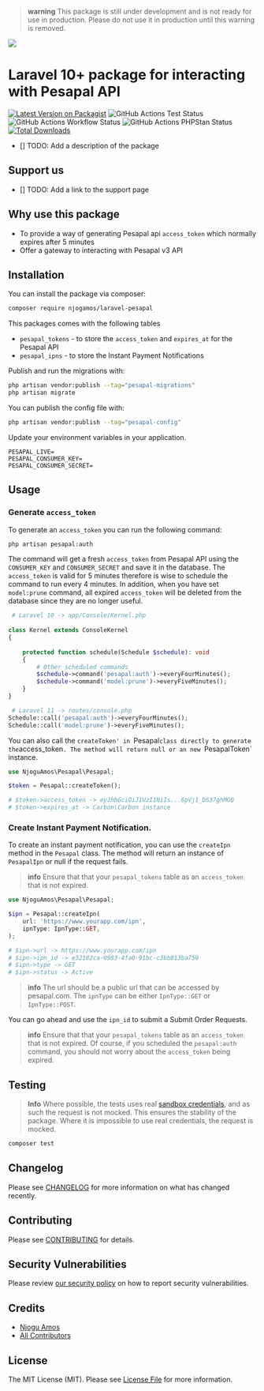 > **warning** This package is still under development and is not ready for use in production. Please do not use it in production until this warning is removed.

![](https://banners.beyondco.de/Laravel%20Pesapal.png?theme=light&packageManager=composer+require&packageName=NjoguAmos%2Flaravel-pesapal&pattern=rain&style=style_2&description=A+Laravel+package+for+interacting+with+https%3A%2F%2Fwww.pesapal.com+api&md=1&showWatermark=0&fontSize=100px&images=https%3A%2F%2Flaravel.com%2Fimg%2Flogomark.min.svg)

# Laravel 10+ package for interacting with Pesapal API

[![Latest Version on Packagist](https://img.shields.io/packagist/v/njoguamos/laravel-pesapal.svg?style=flat-square)](https://packagist.org/packages/njoguamos/laravel-pesapal)
![GitHub Actions Test Status](https://img.shields.io/github/actions/workflow/status/njoguamos/laravel-pesapal/run-tests.yml?logo=github&label=Tests)
![GitHub Actions Workflow Status](https://img.shields.io/github/actions/workflow/status/njoguamos/laravel-pesapal/fix-php-code-style-issues.yml?logo=github&label=Code%20Style)
![GitHub Actions PHPStan Status](https://img.shields.io/github/actions/workflow/status/njoguamos/laravel-pesapal/phpstan.yml?logo=github&label=PHPStan)
[![Total Downloads](https://img.shields.io/packagist/dt/njoguamos/laravel-pesapal.svg?style=flat-square)](https://packagist.org/packages/NjoguAmos/laravel-pesapal)

- [] TODO: Add a description of the package

## Support us

- [] TODO: Add a link to the support page

## Why use this package
- To provide a way of generating Pesapal api `access_token` which normally expires after 5 minutes
- Offer a gateway to interacting with Pesapal v3 API

## Installation

You can install the package via composer:

```bash
composer require njogamos/laravel-pesapal
```

This packages comes with the following tables
- `pesapal_tokens` - to store the `access_token` and `expires_at` for the Pesapal API
- `pesapal_ipns` - to store the Instant Payment Notifications

Publish and run the migrations with:

```bash
php artisan vendor:publish --tag="pesapal-migrations"
php artisan migrate
```

You can publish the config file with:

```bash
php artisan vendor:publish --tag="pesapal-config"
```

Update your environment variables in your application.

```dotenv
PESAPAL_LIVE=
PESAPAL_CONSUMER_KEY=
PESAPAL_CONSUMER_SECRET=
```

## Usage

### Generate `access_token`

To generate an `access_token` you can run the following command:

```bash
php artisan pesapal:auth
```

The command will get a fresh `access_token` from Pesapal API using the `CONSUMER_KEY` and `CONSUMER_SECRET` and save it in the database. The `access_token` is valid for 5 minutes therefore is wise to schedule the command to run every 4 minutes. In addition, when you have set `model:prune` command, all expired `access_token` will be deleted from the database since they are no longer useful.

```php
 # Laravel 10 -> app/Console/Kernel.php
 
class Kernel extends ConsoleKernel
{
 
    protected function schedule(Schedule $schedule): void
    {
        # Other scheduled commands
        $schedule->command('pesapal:auth')->everyFourMinutes();
        $schedule->command('model:prune')->everyFiveMinutes();
    }
}
```

```php
 # Laravel 11 -> routes/console.php
Schedule::call('pesapal:auth')->everyFourMinutes();
Schedule::call('model:prune')->everyFiveMinutes();
```

You can also call the `createToken' in `Pesapal` class directly to generate the `access_token`. The method will return null or an new `PesapalToken` instance.

```php
use NjoguAmos\Pesapal\Pesapal;

$token = Pesapal::createToken();

# $token->access_token -> eyJhbGciOiJIUzI1NiIs...6pVj1_DS37ghMGQ
# $token->expires_at -> Carbon\Carbon instance
````

### Create Instant Payment Notification.

To create an instant payment notification, you can use the `createIpn` method in the `Pesapal` class. The method will return an instance of `PesapalIpn` or null if the request fails.

> **info** Ensure that that your `pesapal_tokens` table as an `access_token` that is not expired.

```php
use NjoguAmos\Pesapal\Pesapal;

$ipn = Pesapal::createIpn(
    url: 'https://www.yourapp.com/ipn',
    ipnType: IpnType::GET,
);

# $ipn->url -> https://www.yourapp.com/ipn
# $ipn->ipn_id -> e32182ca-0983-4fa0-91bc-c3bb813ba750
# $ipn->type -> GET
# $ipn->status -> Active
````

> **info** The url should be a public url that can be accessed by pesapal.com. The `ipnType` can be either `IpnType::GET` or `IpnType::POST`.

You can go ahead and use the `ipn_id` to submit a Submit Order Requests.

> **info** Ensure that that your `pesapal_tokens` table as an `access_token` that is not expired. Of course, if you scheduled the `pesapal:auth` command, you should not worry about the `access_token` being expired.

## Testing

> **Info** Where possible, the tests uses real [sandbox credentials](https://developer.pesapal.com/api3-demo-keys.txt), and as such the request is not mocked. This ensures the stability of the package. Where it is impossible to use real credentials, the request is mocked.

```bash
composer test
```

## Changelog

Please see [CHANGELOG](CHANGELOG.md) for more information on what has changed recently.

## Contributing

Please see [CONTRIBUTING](CONTRIBUTING.md) for details.

## Security Vulnerabilities

Please review [our security policy](../../security/policy) on how to report security vulnerabilities.

## Credits

- [Njogu Amos](https://github.com/njoguamos)
- [All Contributors](../../contributors)

## License

The MIT License (MIT). Please see [License File](LICENSE.md) for more information.
